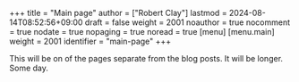 +++
title = "Main page"
author = ["Robert Clay"]
lastmod = 2024-08-14T08:52:56+09:00
draft = false
weight = 2001
noauthor = true
nocomment = true
nodate = true
nopaging = true
noread = true
[menu]
  [menu.main]
    weight = 2001
    identifier = "main-page"
+++

This will be on of the pages separate from the blog posts. It will be longer.
Some day.
